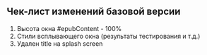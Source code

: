 ## Чек-лист изменений базовой версии

1. Высота окна #epubContent - 100%
1. Стили всплывающего окна (результаты тестирования и т.д.)
1. Удален title на splash screen